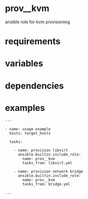 # prov__kvm
ansible role for kvm provisioning
# requirements
# variables
# dependencies
# examples
```
---

- name: usage example
  hosts: target_hosts

  tasks:

    - name: provision libvirt
      ansible.builtin.include_role:
        name: prov__kvm
        tasks_from: libvirt.yml

    - name: provision network bridge
      ansible.builtin.include_role:
        name: prov__kvm
        tasks_from: bridge.yml

...
```
